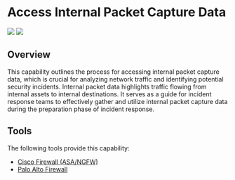 # Access Internal Packet Capture Data

![](https://img.shields.io/badge/Phase-Preparation_%28P0001%29-white)&nbsp;![](https://img.shields.io/badge/Category-Network-white)

## Overview

This capability outlines the process for accessing internal packet capture data, which is crucial for analyzing network traffic and identifying potential security incidents.  Internal packet data highlights traffic flowing from internal assets to internal destinations. It serves as a guide for incident response teams to effectively gather and utilize internal packet capture data during the preparation phase of incident response.

## Tools
The following tools provide this capability:

- [Cisco Firewall (ASA/NGFW)](../tool/cisco-fw/C1109.md)
- [Palo Alto Firewall](../tool/palo-alto-fw/C1109.md)